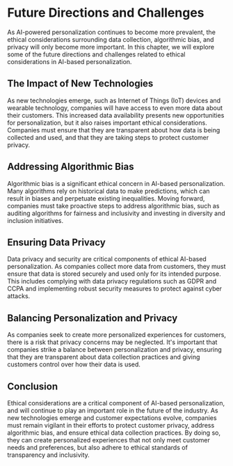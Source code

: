 Future Directions and Challenges
========================================================

As AI-powered personalization continues to become more prevalent, the ethical considerations surrounding data collection, algorithmic bias, and privacy will only become more important. In this chapter, we will explore some of the future directions and challenges related to ethical considerations in AI-based personalization.

The Impact of New Technologies
------------------------------

As new technologies emerge, such as Internet of Things (IoT) devices and wearable technology, companies will have access to even more data about their customers. This increased data availability presents new opportunities for personalization, but it also raises important ethical considerations. Companies must ensure that they are transparent about how data is being collected and used, and that they are taking steps to protect customer privacy.

Addressing Algorithmic Bias
---------------------------

Algorithmic bias is a significant ethical concern in AI-based personalization. Many algorithms rely on historical data to make predictions, which can result in biases and perpetuate existing inequalities. Moving forward, companies must take proactive steps to address algorithmic bias, such as auditing algorithms for fairness and inclusivity and investing in diversity and inclusion initiatives.

Ensuring Data Privacy
---------------------

Data privacy and security are critical components of ethical AI-based personalization. As companies collect more data from customers, they must ensure that data is stored securely and used only for its intended purpose. This includes complying with data privacy regulations such as GDPR and CCPA and implementing robust security measures to protect against cyber attacks.

Balancing Personalization and Privacy
-------------------------------------

As companies seek to create more personalized experiences for customers, there is a risk that privacy concerns may be neglected. It's important that companies strike a balance between personalization and privacy, ensuring that they are transparent about data collection practices and giving customers control over how their data is used.

Conclusion
----------

Ethical considerations are a critical component of AI-based personalization, and will continue to play an important role in the future of the industry. As new technologies emerge and customer expectations evolve, companies must remain vigilant in their efforts to protect customer privacy, address algorithmic bias, and ensure ethical data collection practices. By doing so, they can create personalized experiences that not only meet customer needs and preferences, but also adhere to ethical standards of transparency and inclusivity.
